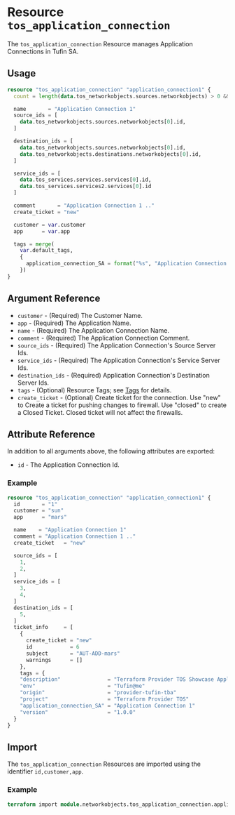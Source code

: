# Resource `tos_application_connection`

The `tos_application_connection` Resource manages Application Connections in Tufin SA.

## Usage

```terraform
resource "tos_application_connection" "application_connection1" {
  count = length(data.tos_networkobjects.sources.networkobjects) > 0 && length(data.tos_networkobjects.sources.networkobjects) > 0 && length(data.tos_services.services.services) > 0  ? 1 : 0

  name       = "Application Connection 1"
  source_ids = [
    data.tos_networkobjects.sources.networkobjects[0].id,
  ]

  destination_ids = [
    data.tos_networkobjects.sources.networkobjects[0].id,
    data.tos_networkobjects.destinations.networkobjects[0].id,
  ]

  service_ids = [
    data.tos_services.services.services[0].id,
    data.tos_services.services2.services[0].id
  ]

  comment       = "Application Connection 1 .."
  create_ticket = "new"

  customer = var.customer
  app      = var.app

  tags = merge(
    var.default_tags,
    {
      application_connection_SA = format("%s", "Application Connection 1")
    })
}
```

## Argument Reference

* `customer` - (Required) The Customer Name.
* `app` - (Required) The Application Name.
* `name` - (Required) The Application Connection Name.
* `comment` - (Required) The Application Connection Comment.
* `source_ids` - (Required) The Application Connection's Source Server Ids.
* `service_ids` - (Required) The Application Connection's Service Server Ids.
* `destination_ids` - (Required) Application Connection's Destination Server Ids.
* `tags` - (Optional) Resource Tags; see [Tags](../guides/121_tags.md) for details.
* `create_ticket` - (Optional) Create ticket for the connection. Use "new" to Create a ticket for pushing changes to firewall. Use "closed" to create a Closed Ticket. Closed ticket will not affect the firewalls.

## Attribute Reference

In addition to all arguments above, the following attributes are exported:

* `id` - The Application Connection Id.

### Example

```terraform
resource "tos_application_connection" "application_connection1" {
  id       = "1"
  customer = "sun"
  app      = "mars"

  name    = "Application Connection 1"
  comment = "Application Connection 1 .."
  create_ticket   = "new"

  source_ids = [
    1,
    2,
  ]
  service_ids = [
    3,
    4,
  ]
  destination_ids = [
    5,
  ]
  ticket_info     = [
    {
      create_ticket = "new"
      id            = 6
      subject       = "AUT-ADD-mars"
      warnings      = []
    },
    tags = {
    "description"               = "Terraform Provider TOS Showcase Application Connection Objects"
    "env"                       = "Tufin@me"
    "origin"                    = "provider-tufin-tba"
    "project"                   = "Terraform Provider TOS"
    "application_connection_SA" = "Application Connection 1"
    "version"                   = "1.0.0"
  }
}
```

## Import

The `tos_application_connection` Resources are imported using the identifier `id,customer,app`.

### Example

```terraform
terraform import module.networkobjects.tos_application_connection.application_connection_1 1, moon, App1
```

